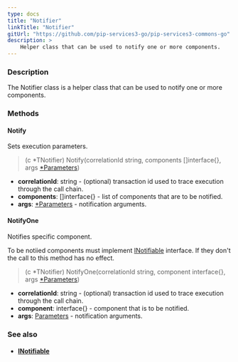 ```yaml
---
type: docs
title: "Notifier"
linkTitle: "Notifier"
gitUrl: "https://github.com/pip-services3-go/pip-services3-commons-go"
description: >
    Helper class that can be used to notify one or more components.
---
```


### Description

The Notifier class is a helper class that can be used to notify one or more components.

### Methods

#### Notify
Sets execution parameters.

> (c *TNotifier) Notify(correlationId string, components []interface{}, args [*Parameters](../parameters))

- **correlationId**: string - (optional) transaction id used to trace execution through the call chain.
- **components**: []interface{} - list of components that are to be notified.
- **args**: [*Parameters](../parameters) - notification arguments.

#### NotifyOne
Notifies specific component.

To be notiied components must implement [INotifiable](../inotifiable) interface.
If they don't the call to this method has no effect.

> (c *TNotifier) NotifyOne(correlationId string, component interface{}, args [*Parameters](../parameters))

- **correlationId**: string - (optional) transaction id used to trace execution through the call chain.
- **component**: interface{} - component that is to be notified.
- **args**: [Parameters](../parameters) - notification arguments.


### See also
- #### [INotifiable](../inotifiable)
